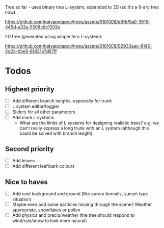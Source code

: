 Tree so far - uses binary tree L-system, expanded to 3D (so it's a 6-ary tree now):

https://github.com/katyapotapov/trees/assets/6101008/e6fbf5a0-3916-445d-a33a-5508c8c1393e



2D tree (generated using simple fern L-system):

https://github.com/katyapotapov/trees/assets/6101008/92933aac-9140-4d2a-bbe9-81d31e7d67ff

# Todos

## Highest priority
- [ ] Add different branch lengths, especially for trunk
- [ ] L system editor/toggler
- [ ] Sliders for all other parameters
- [ ] Add more L systems
  - What are the limits of L systems for designing realistic trees? e.g. we can't really express a long trunk with an L system (although this could be solved with branch length)

## Second priority
- [ ] Add leaves
- [ ] Add different leaf/bark colours

## Nice to haves
- [ ] Add cool background and ground (like aurora borealis, sunset type situation)
- [ ] Maybe even add some particles moving through the scene? Weather appropriate, snowflakes or pollen
- [ ] Add physics and precip/weather (the tree should respond to wind/rain/snow to look more natural)
